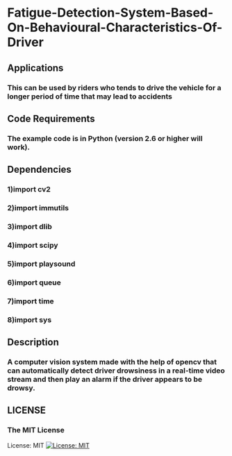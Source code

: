 # Fatigue-Detection-System-Based-On-Behavioural-Characteristics-Of-Driver
## Applications
### This can be used by riders who tends to drive the vehicle for a longer period of time that may lead to accidents

## Code Requirements
### The example code is in Python (version 2.6 or higher will work).

## Dependencies
### 1)import cv2
### 2)import immutils
### 3)import dlib
### 4)import scipy
### 5)import playsound
### 6)import queue
### 7)import time
### 8)import sys

## Description
###  A computer vision system made with the help of opencv that can automatically detect driver drowsiness in a real-time video stream and then play an alarm if the driver appears to be drowsy.
## LICENSE
### The MIT License
License: MIT
[![License: MIT](https://img.shields.io/badge/License-MIT-yellow.svg)](https://opensource.org/licenses/MIT)

